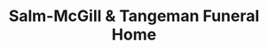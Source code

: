 ---
title: "Salm-McGill & Tangeman Funeral Home"
url: /sidney/salm-mcgill-und-tangeman-funeral-home/
shop: Bestattungen
---